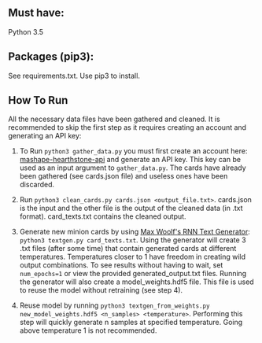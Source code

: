 ## Must have:
 
Python 3.5

## Packages (pip3):

See requirements.txt. Use pip3 to install.

## How To Run

All the necessary data files have been gathered and cleaned. It is recommended to skip the first step as it requires creating an account and generating an API key:

1. To Run `python3 gather_data.py` you must first create an account here: [mashape-hearthstone-api](https://market.mashape.com/omgvamp/hearthstone) and generate an API key. This key can be used as an input argument to `gather_data.py`. The cards have already been gathered (see cards.json file) and useless ones have been discarded.

2. Run `python3 clean_cards.py cards.json <output_file.txt>`. cards.json is the input and the other file is the output of the cleaned data (in .txt format). card_texts.txt contains the cleaned output.

3. Generate new minion cards by using [Max Woolf's RNN Text Generator](https://github.com/minimaxir/textgenrnn): `python3 textgen.py card_texts.txt`. Using the generator will create 3 .txt files (after some time) that contain generated cards at different temperatures. Temperatures closer to 1 have freedom in creating wild output combinations. To see results without having to wait, set `num_epochs=1` or view the provided generated_output.txt files. Running the generator will also create a model_weights.hdf5 file. This file is used to reuse the model without retraining (see step 4).

4. Reuse model by running `python3 textgen_from_weights.py new_model_weights.hdf5 <n_samples> <temperature>`. Performing this step will quickly generate n samples at specified temperature. Going above temperature 1 is not recommended.
